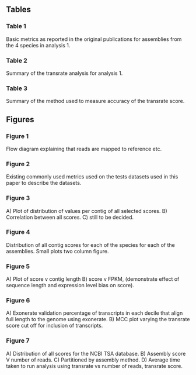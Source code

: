 ## Tables

### Table 1

Basic metrics as reported in the original publications for assemblies from the 4 species in analysis 1.

### Table 2

Summary of the transrate analysis for analysis 1.

### Table 3

Summary of the method used to measure accuracy of the transrate score.

## Figures

### Figure 1

Flow diagram explaining that reads are mapped to reference etc.

### Figure 2

Existing commonly used metrics used on the tests datasets used in this paper to describe the datasets.

### Figure 3

A) Plot of distribution of values per contig of all selected scores.
B) Correlation between all scores.
C) still to be decided.

### Figure 4

Distribution of all contig scores for each of the species for each of the assemblies. Small plots two column figure.

### Figure 5

A) Plot of score v contig length
B) score v FPKM, (demonstrate effect of sequence length and expression level bias on score).

### Figure 6

A) Exonerate validation percentage of transcripts in each decile that align full length to the genome using exonerate.
B) MCC plot varying the transrate score cut off for inclusion of transcripts.

### Figure 7

A) Distribution of all scores for the NCBI TSA database.
B) Assembly score V number of reads.
C) Partitioned by assembly method.
D) Average time taken to run analysis using transrate vs number of reads, transrate score.
